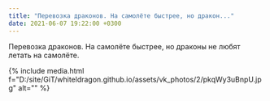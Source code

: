 ```yaml
---
title: "Перевозка драконов. На самолёте быстрее, но дракон..."
date: 2021-06-07 19:22:00 +0300
---
```


Перевозка драконов. На самолёте быстрее, но драконы не любят летать на самолёте.

{% include media.html f="D:/site/GiT/whiteldragon.github.io/assets/vk_photos/2/pkqWy3uBnpU.jpg" alt="" %}

